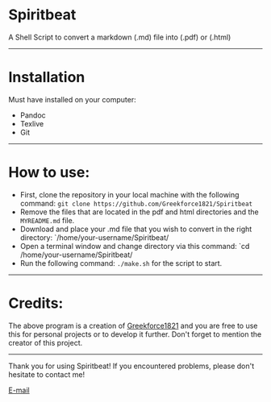 # Spiritbeat

A Shell Script to convert a markdown (.md) file into (.pdf) or (.html)

---

# Installation

Must have installed on your computer:

* Pandoc
* Texlive
* Git

---

# How to use:

* First, clone the repository in your local machine with the following command: `git clone https://github.com/Greekforce1821/Spiritbeat`
* Remove the files that are located in the pdf and html directories and the `MYREADME.md` file.
* Download and place your .md file that you wish to convert in the right directory: `/home/your-username/Spiritbeat/
* Open a terminal window and change directory via this command: `cd /home/your-username/Spiritbeat/
* Run the following command: `./make.sh` for the script to start.

---

# Credits:

The above program is a creation of [Greekforce1821](https://github.com/Greekforce1821/Spiritbeat) and you are free to use this for personal
projects or to develop it further. Don't forget to mention the creator of this project.

---

Thank you for using Spiritbeat! If you encountered problems, please don't hesitate to contact me!

[E-mail](greekforce1821@gmail.com)





